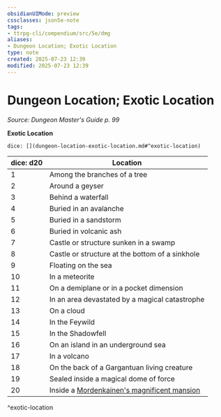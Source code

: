 ```yaml
---
obsidianUIMode: preview
cssclasses: json5e-note
tags:
- ttrpg-cli/compendium/src/5e/dmg
aliases:
- Dungeon Location; Exotic Location
type: note
created: 2025-07-23 12:39
modified: 2025-07-23 12:39
---
```

# Dungeon Location; Exotic Location
*Source: Dungeon Master's Guide p. 99* 

**Exotic Location**

`dice: [](dungeon-location-exotic-location.md#^exotic-location)`

| dice: d20 | Location |
|-----------|----------|
| 1 | Among the branches of a tree |
| 2 | Around a geyser |
| 3 | Behind a waterfall |
| 4 | Buried in an avalanche |
| 5 | Buried in a sandstorm |
| 6 | Buried in volcanic ash |
| 7 | Castle or structure sunken in a swamp |
| 8 | Castle or structure at the bottom of a sinkhole |
| 9 | Floating on the sea |
| 10 | In a meteorite |
| 11 | On a demiplane or in a pocket dimension |
| 12 | In an area devastated by a magical catastrophe |
| 13 | On a cloud |
| 14 | In the Feywild |
| 15 | In the Shadowfell |
| 16 | On an island in an underground sea |
| 17 | In a volcano |
| 18 | On the back of a Gargantuan living creature |
| 19 | Sealed inside a magical dome of force |
| 20 | Inside a [Mordenkainen's magnificent mansion](/03_Mechanics/CLI/spells/mordenkainens-magnificent-mansion-xphb.md) |
^exotic-location